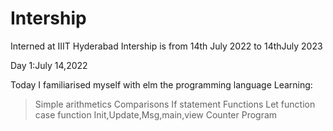 # Intership
Interned at IIIT Hyderabad
Intership is from 14th July 2022 to 14thJuly 2023 

Day 1:July 14,2022

Today I familiarised myself with elm the programming language
Learning:
>Simple arithmetics
>Comparisons
>If statement
>Functions
>Let function
>case function
>Init,Update,Msg,main,view
>Counter Program
